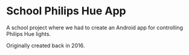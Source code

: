 # School Philips Hue App

A school project where we had to create an Android app for controlling Philips Hue lights.

Originally created back in 2016.